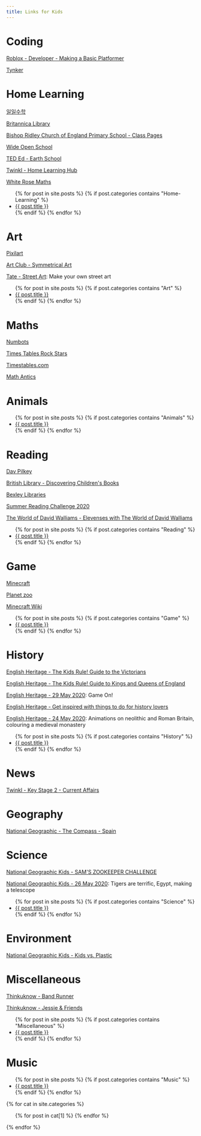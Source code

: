 ```yaml
---
title: Links for Kids
---
```


# Coding

[Roblox - Developer - Making a Basic Platformer](https://developer.roblox.com/en-us/articles/Creating-Your-First-Game)

[Tynker](https://www.tynker.com/#/sign-in-student/)


# Home Learning

[일일수학](https://11math.com/calc#6D11F1B8)

[Britannica Library](http://library.eb.co.uk/storelibrarycard?id=bexley)

[Bishop Ridley Church of England Primary School - Class Pages](https://www.bishopridleyschool.org.uk/class-pages-1/)

[Wide Open School](https://wideopenschool.org/programs/family/PreK-5/)

[TED Ed - Earth School](https://ed.ted.com/earth-school)

[Twinkl - Home Learning Hub](https://www.twinkl.co.uk/home-learning-hub)

[White Rose Maths](https://whiterosemaths.com/homelearning/)

<ul>
  {% for post in site.posts %}
    {% if post.categories contains "Home-Learning" %}
      <li><a href="{{ post.url }}">{{ post.title }}</a></li>
    {% endif %}
  {% endfor %}
</ul>

# Art

[Pixilart](https://www.pixilart.com/)

[Art Club - Symmetrical Art](https://artclubioanna.wixsite.com/artclub/copy-of-1-op-art-1)

[Tate - Street Art](https://www.tate.org.uk/kids/games-quizzes/street-art): Make your own street art

<ul>
  {% for post in site.posts %}
    {% if post.categories contains "Art" %}
      <li><a href="{{ post.url }}">{{ post.title }}</a></li>
    {% endif %}
  {% endfor %}
</ul>

# Maths

[Numbots](https://play.numbots.com/#/account/school-login/58231)

[Times Tables Rock Stars](https://play.ttrockstars.com/auth/school/student/58231)

[Timestables.com](https://www.timestables.com/)

[Math Antics](https://mathantics.com/)

# Animals

<ul>
  {% for post in site.posts %}
    {% if post.categories contains "Animals" %}
      <li><a href="{{ post.url }}">{{ post.title }}</a></li>
    {% endif %}
  {% endfor %}
</ul>


# Reading

[Dav Pilkey](https://pilkey.com/)

[British Library - Discovering Children's Books](https://www.bl.uk/childrens-books)

[Bexley Libraries](https://arena.yourlondonlibrary.net/web/bexley/home)

[Summer Reading Challenge 2020](https://summerreadingchallenge.org.uk/)

[The World of David Walliams - Elevenses with The World of David Walliams](https://www.worldofdavidwalliams.com/elevenses/)

<ul>
  {% for post in site.posts %}
    {% if post.categories contains "Reading" %}
      <li><a href="{{ post.url }}">{{ post.title }}</a></li>
    {% endif %}
  {% endfor %}
</ul>


# Game

[Minecraft](https://www.minecraft.net/)

[Planet zoo](https://www.planetzoogame.com/)

[Minecraft Wiki](https://minecraft.gamepedia.com)

<ul>
  {% for post in site.posts %}
    {% if post.categories contains "Game" %}
      <li><a href="{{ post.url }}">{{ post.title }}</a></li>
    {% endif %}
  {% endfor %}
</ul>


# History

[English Heritage - The Kids Rule! Guide to the Victorians](https://www.english-heritage.org.uk/members-area/kids/guide-to-victorians/)

[English Heritage - The Kids Rule! Guide to Kings and Queens of England](https://www.english-heritage.org.uk/members-area/kids/kids-rule-guide-to-kings-and-queens/)

[English Heritage - 29 May 2020](https://english-heritage-news.org.uk/1CY6-6VW14-2DWPHQ2X77/cr.aspx): Game On!

[English Heritage - Get inspired with things to do for history lovers](https://www.english-heritage.org.uk/visit/inspire-me)

[English Heritage - 24 May 2020](https://english-heritage-news.org.uk/1CY6-6VJVY-2DWPHQ2X77/cr.aspx): Animations on neolithic and Roman Britain, colouring a medieval monastery

<ul>
  {% for post in site.posts %}
    {% if post.categories contains "History" %}
      <li><a href="{{ post.url }}">{{ post.title }}</a></li>
    {% endif %}
  {% endfor %}
</ul>


# News
[Twinkl - Key Stage 2 - Current Affairs](https://www.twinkl.co.uk/resources/keystage2-ks2/ks2-topics/ks2-current-affairs)

# Geography
[National Geographic - The Compass - Spain](https://email.nationalgeographic.com/H/2/v40000017266053dd29e613ff4bbe5bf30/5e4c1fff-3044-43e3-8a0d-5d2e17046752/HTML)

# Science
[National Geographic Kids - SAM'S ZOOKEEPER CHALLENGE](https://kids.nationalgeographic.com/videos/sams-zookeeper-challenge/?cmpid=org=ngp::mc=crm-email::src=ngp::cmp=editorial::add=FFG_Special_20200531&rid=A71AB196D61531F5C43E8C412346633A)

[National Geographic Kids - 26 May 2020](https://email.nationalgeographic.com/H/2/v40000017253366c6b999ad16e966f4650/484d25b9-06df-49c6-a5da-b1e7ff70145a/HTML): Tigers are terrific, Egypt, making a telescope

<ul>
  {% for post in site.posts %}
    {% if post.categories contains "Science" %}
      <li><a href="{{ post.url }}">{{ post.title }}</a></li>
    {% endif %}
  {% endfor %}
</ul>


# Environment
[National Geographic Kids - Kids vs. Plastic](https://kids.nationalgeographic.com/explore/nature/kids-vs-plastic/)

# Miscellaneous
[Thinkuknow - Band Runner](https://www.thinkuknow.co.uk/8_10/)

[Thinkuknow - Jessie & Friends](https://www.thinkuknow.co.uk/parents/jessie-and-friends-videos/)

<ul>
  {% for post in site.posts %}
    {% if post.categories contains "Miscellaneous" %}
      <li><a href="{{ post.url }}">{{ post.title }}</a></li>
    {% endif %}
  {% endfor %}
</ul>

# Music
<ul>
  {% for post in site.posts %}
    {% if post.categories contains "Music" %}
      <li><a href="{{ post.url }}">{{ post.title }}</a></li>
    {% endif %}
  {% endfor %}
</ul>



{% for cat in site.categories %}
  <!-- <h1>{{ cat[0] }}</h1> -->
  <ul>
    {% for post in cat[1] %}
<!--      <li><a href="{{ post.url }}">{{ post.title }}</a></li> -->
    {% endfor %}
  </ul>
{% endfor %}
